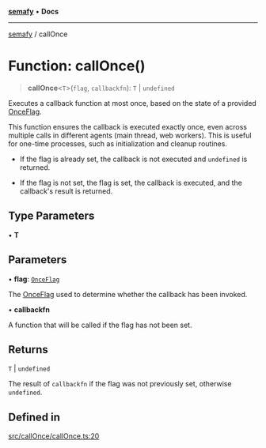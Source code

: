 [**semafy**](../README.md) • **Docs**

***

[semafy](../globals.md) / callOnce

# Function: callOnce()

> **callOnce**\<`T`\>(`flag`, `callbackfn`): `T` \| `undefined`

Executes a callback function at most once, based on the state of a provided [OnceFlag](../classes/OnceFlag.md).

This function ensures the callback is executed exactly once, even across multiple
calls in different agents (main thread, web workers). This is useful for one-time
processes, such as initialization and cleanup routines.

- If the flag is already set, the callback is not executed and `undefined` is returned.

- If the flag is not set, the flag is set, the callback is executed, and the callback's
result is returned.

## Type Parameters

• **T**

## Parameters

• **flag**: [`OnceFlag`](../classes/OnceFlag.md)

The [OnceFlag](../classes/OnceFlag.md) used to determine whether the callback has been invoked.

• **callbackfn**

A function that will be called if the flag has not been set.

## Returns

`T` \| `undefined`

The result of `callbackfn` if the flag was not previously set, otherwise `undefined`.

## Defined in

[src/callOnce/callOnce.ts:20](https://github.com/havelessbemore/semafy/blob/bc2afcafa5917c57eff4df5c0126278459b970d5/src/callOnce/callOnce.ts#L20)
